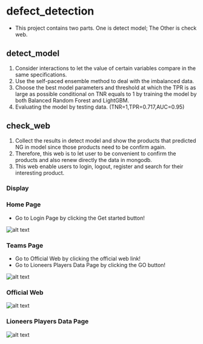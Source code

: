 # defect_detection
* This project contains two parts. One is detect model; The Other is check web.
## detect_model
1. Consider interactions to let the value of certain variables compare in the same specifications.
2. Use the self-paced ensemble method to deal with the imbalanced data.
3. Choose the best model parameters and threshold at which the TPR is as large as possible conditional on TNR equals to 1 by training the model by both Balanced Random Forest and LightGBM.
4. Evaluating the model by testing data. (TNR=1,TPR=0.717,AUC=0.95)

## check_web
1. Collect the results in detect model and show the products that predicted NG in model since those products need to be confirm again.
2. Therefore, this web is to let user to be convenient to confirm the products and also renew directly the data in mongodb.
3. This web enable users to login, logout, register and search for their interesting product.

### Display
### Home Page
* Go to Login Page by clicking the Get started button!

![alt text](https://github.com/jamesdai0717/basketball/blob/main/images/home_page.PNG?raw=true)
### Teams Page
* Go to Official Web by clicking the official web link!
* Go to Lioneers Players Data Page by clicking the GO button!

![alt text](https://github.com/jamesdai0717/basketball/blob/main/images/team_page.PNG?raw=true)
### Official Web
![alt text](https://github.com/jamesdai0717/basketball/blob/main/images/lion_official.PNG?raw=true)
### Lioneers Players Data Page
![alt text](https://github.com/jamesdai0717/basketball/blob/main/images/lion.PNG?raw=true)
